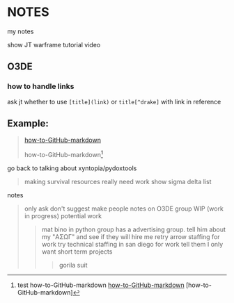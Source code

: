 # NOTES
my notes




show JT warframe tutorial video

## O3DE
### how to handle links
ask jt whether to use ``[title](link)`` or ``title[^drake]`` with link in reference

## Example:
> [how-to-GitHub-markdown](https://github.com/drakeredwind01/how-to-GitHub)
> 
> how-to-GitHub-markdown[^how-to-GitHub-markdown1]
> 
> 
[^how-to-GitHub-markdown1]:test
  how-to-GitHub-markdown
  [how-to-GitHub-markdown](https://github.com/drakeredwind01/how-to-GitHub)
  [how-to-GitHub-markdown]


go back to talking about xyntopia/pydoxtools
> making survival resources
really need work
show sigma delta list

notes
> only ask don't suggest
> make people notes on O3DE group
> WIP (work in progress)
> potential work
> > mat bino in python group has a advertising group. tell him about my "ΑΣΩΓ" and see if they will hire me
> > retry arrow staffing for work
> > try technical staffing in san diego for work
> > tell them I only want short term projects
> > > gorila suit



[^how-to-GitHub-markdown]:
    testing testing one two three
    how-to-GitHub-markdown
    [how-to-GitHub-markdown](https://github.com/drakeredwind01/how-to-GitHub)
    [how-to-GitHub-markdown]







